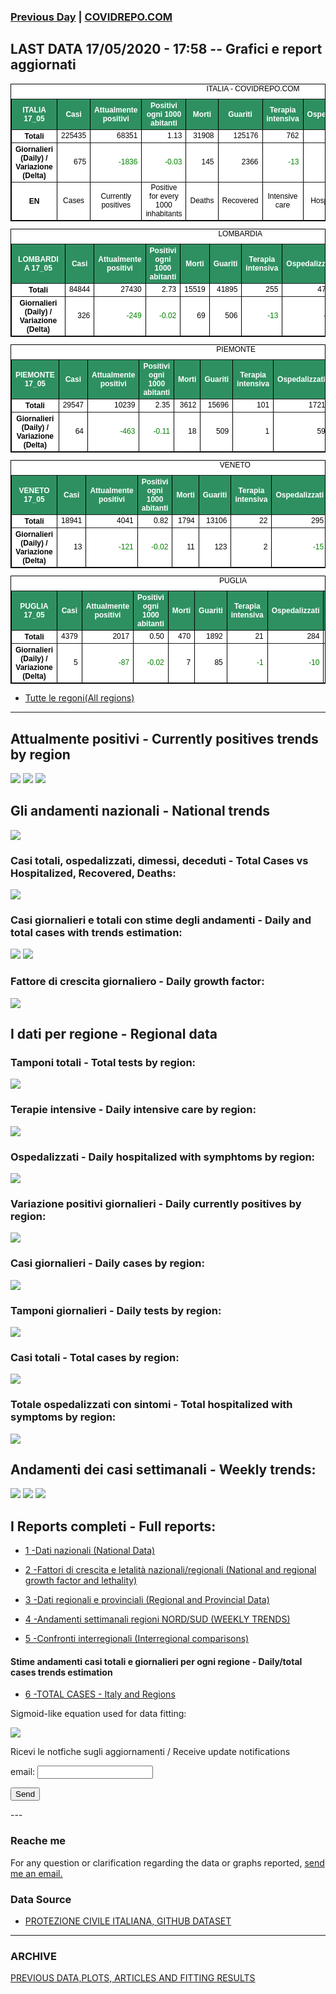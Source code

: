 <!-- start -->
### [Previous Day](/index_16_05.md) | <a href="https://marcelchiarello.github.io/showdata/">COVIDREPO.COM</a>
## LAST DATA 17/05/2020 - 17:58 -- Grafici e report aggiornati

<table style=" color:black; font-size:12; font-family:arial; text-align:center; " cellpadding="2.5" cellspacing="0" border="1" bordercolor="black" bgcolor="#FFFFFF">
<caption>ITALIA - COVIDREPO.COM</caption>
<tr style="color:#FFFFFF;background:#2E9061">
<th>ITALIA 17_05</th>
<th>Casi</th>
<th>Attualmente positivi</th>
<th>Positivi ogni 1000 abitanti</th>
<th>Morti</th>
<th>Guariti</th>
<th>Terapia intensiva</th>
<th>Ospedalizzati</th>
<th>Ricoverati con sintomi</th>
<th>Isolamento domiciliare</th>
<th>Tamponi</th>
</tr>
<tr>
<th>Totali</th>
<td align="right"> 225435</td>
<td align="right"> 68351</td>
<td align="right"> 1.13</td>
<td align="right"> 31908</td>
<td align="right"> 125176</td>
<td align="right"> 762</td>
<td align="right"> 11073</td>
<td align="right"> 10311</td>
<td align="right"> 57278</td>
<td align="right"> 3004960</td>
</tr>
<tr>
<th>Giornalieri (Daily) / Variazione (Delta)</th>
<td align="right"> 675</td>
<td align="right" style=" color:green; "> -1836</td>
<td align="right" style=" color:green; "> -0.03</td>
<td align="right"> 145</td>
<td align="right"> 2366</td>
<td align="right" style=" color:green; "> -13</td>
<td align="right" style=" color:green; "> -102</td>
<td align="right" style=" color:green; "> -89</td>
<td align="right" style=" color:green; "> -1734</td>
<td align="right"> 60101</td>
</tr>
<tr>
<th>EN</th>
<td>Cases</td>
<td>Currently positives</td>
<td>Positive for every 1000 inhabitants</td>
<td>Deaths</td>
<td>Recovered</td>
<td>Intensive care</td>
<td>Hospitalized</td>
<td>Hospitalized with symptoms</td>
<td>Home isolation</td>
<td>Tests</td>
</tr>
</table>

<table style=" color:black; font-size:12; font-family:arial; text-align:center; " cellpadding="2.5" cellspacing="0" border="1" bordercolor="black" bgcolor="#FFFFFF">
<caption>LOMBARDIA</caption>
<tr style="color:#FFFFFF;background:#2E9061">
<th>LOMBARDIA 17_05</th>
<th>Casi</th>
<th>Attualmente positivi</th>
<th>Positivi ogni 1000 abitanti</th>
<th>Morti</th>
<th>Guariti</th>
<th>Terapia intensiva</th>
<th>Ospedalizzati</th>
<th>Ricoverati con sintomi</th>
<th>Isolamento domiciliare</th>
<th>Tamponi</th>
</tr>
<tr>
<th>Totali</th>
<td align="right"> 84844</td>
<td align="right"> 27430</td>
<td align="right"> 2.73</td>
<td align="right"> 15519</td>
<td align="right"> 41895</td>
<td align="right"> 255</td>
<td align="right"> 4735</td>
<td align="right"> 4480</td>
<td align="right"> 22695</td>
<td align="right"> 576359</td>
</tr>
<tr>
<th>Giornalieri (Daily) / Variazione (Delta)</th>
<td align="right"> 326</td>
<td align="right" style=" color:green; "> -249</td>
<td align="right" style=" color:green; "> -0.02</td>
<td align="right"> 69</td>
<td align="right"> 506</td>
<td align="right" style=" color:green; "> -13</td>
<td align="right" style=" color:green; "> -54</td>
<td align="right" style=" color:green; "> -41</td>
<td align="right" style=" color:green; "> -195</td>
<td align="right"> 11809</td>
</tr>
</table>

<table style=" color:black; font-size:12; font-family:arial; text-align:center; " cellpadding="2.5" cellspacing="0" border="1" bordercolor="black" bgcolor="#FFFFFF">
<caption>PIEMONTE</caption>
<tr style="color:#FFFFFF;background:#2E9061">
<th>PIEMONTE 17_05</th>
<th>Casi</th>
<th>Attualmente positivi</th>
<th>Positivi ogni 1000 abitanti</th>
<th>Morti</th>
<th>Guariti</th>
<th>Terapia intensiva</th>
<th>Ospedalizzati</th>
<th>Ricoverati con sintomi</th>
<th>Isolamento domiciliare</th>
<th>Tamponi</th>
</tr>
<tr>
<th>Totali</th>
<td align="right"> 29547</td>
<td align="right"> 10239</td>
<td align="right"> 2.35</td>
<td align="right"> 3612</td>
<td align="right"> 15696</td>
<td align="right"> 101</td>
<td align="right"> 1721</td>
<td align="right"> 1620</td>
<td align="right"> 8518</td>
<td align="right"> 249371</td>
</tr>
<tr>
<th>Giornalieri (Daily) / Variazione (Delta)</th>
<td align="right"> 64</td>
<td align="right" style=" color:green; "> -463</td>
<td align="right" style=" color:green; "> -0.11</td>
<td align="right"> 18</td>
<td align="right"> 509</td>
<td align="right"> 1</td>
<td align="right"> 59</td>
<td align="right"> 58</td>
<td align="right" style=" color:green; "> -522</td>
<td align="right"> 4296</td>
</tr>
</table>

<table style=" color:black; font-size:12; font-family:arial; text-align:center; " cellpadding="2.5" cellspacing="0" border="1" bordercolor="black" bgcolor="#FFFFFF">
<caption>VENETO</caption>
<tr style="color:#FFFFFF;background:#2E9061">
<th>VENETO 17_05</th>
<th>Casi</th>
<th>Attualmente positivi</th>
<th>Positivi ogni 1000 abitanti</th>
<th>Morti</th>
<th>Guariti</th>
<th>Terapia intensiva</th>
<th>Ospedalizzati</th>
<th>Ricoverati con sintomi</th>
<th>Isolamento domiciliare</th>
<th>Tamponi</th>
</tr>
<tr>
<th>Totali</th>
<td align="right"> 18941</td>
<td align="right"> 4041</td>
<td align="right"> 0.82</td>
<td align="right"> 1794</td>
<td align="right"> 13106</td>
<td align="right"> 22</td>
<td align="right"> 295</td>
<td align="right"> 273</td>
<td align="right"> 3746</td>
<td align="right"> 506588</td>
</tr>
<tr>
<th>Giornalieri (Daily) / Variazione (Delta)</th>
<td align="right"> 13</td>
<td align="right" style=" color:green; "> -121</td>
<td align="right" style=" color:green; "> -0.02</td>
<td align="right"> 11</td>
<td align="right"> 123</td>
<td align="right"> 2</td>
<td align="right" style=" color:green; "> -15</td>
<td align="right" style=" color:green; "> -17</td>
<td align="right" style=" color:green; "> -106</td>
<td align="right"> 9543</td>
</tr>
</table>

<table style=" color:black; font-size:12; font-family:arial; text-align:center; " cellpadding="2.5" cellspacing="0" border="1" bordercolor="black" bgcolor="#FFFFFF">
<caption>PUGLIA</caption>
<tr style="color:#FFFFFF;background:#2E9061">
<th>PUGLIA 17_05</th>
<th>Casi</th>
<th>Attualmente positivi</th>
<th>Positivi ogni 1000 abitanti</th>
<th>Morti</th>
<th>Guariti</th>
<th>Terapia intensiva</th>
<th>Ospedalizzati</th>
<th>Ricoverati con sintomi</th>
<th>Isolamento domiciliare</th>
<th>Tamponi</th>
</tr>
<tr>
<th>Totali</th>
<td align="right"> 4379</td>
<td align="right"> 2017</td>
<td align="right"> 0.50</td>
<td align="right"> 470</td>
<td align="right"> 1892</td>
<td align="right"> 21</td>
<td align="right"> 284</td>
<td align="right"> 263</td>
<td align="right"> 1733</td>
<td align="right"> 91035</td>
</tr>
<tr>
<th>Giornalieri (Daily) / Variazione (Delta)</th>
<td align="right"> 5</td>
<td align="right" style=" color:green; "> -87</td>
<td align="right" style=" color:green; "> -0.02</td>
<td align="right"> 7</td>
<td align="right"> 85</td>
<td align="right" style=" color:green; "> -1</td>
<td align="right" style=" color:green; "> -10</td>
<td align="right" style=" color:green; "> -9</td>
<td align="right" style=" color:green; "> -77</td>
<td align="right"> 1424</td>
</tr>
</table>

- [Tutte le regoni(All regions)](/Tables/regionsTable_17_05.md)

---

## Attualmente positivi - Currently positives trends by region
<img src="https://covidrepo.com/RUN_17_05/RUN4/RUN_INTEREGION_16.png">
<img src="https://covidrepo.com/RUN_17_05/RUN4/RUN_INTEREGION_17.png">
<img src="https://covidrepo.com/RUN_17_05/RUN4/RUN_INTEREGION_18.png">

## Gli andamenti nazionali - National trends
<img src="https://marcelchiarello.github.io/showdata/RUN_17_05/RUN0/RUN_DATA_ITALIA_01.png">

### Casi totali, ospedalizzati, dimessi, deceduti - Total Cases vs Hospitalized, Recovered, Deaths:
<img src="https://marcelchiarello.github.io/showdata/RUN_17_05/RUN0/RUN_DATA_ITALIA_02.png">

### Casi giornalieri e totali con stime degli andamenti - Daily and total cases with trends estimation:
<img src="https://marcelchiarello.github.io/showdata/RUN_17_05/RUN1/RUN_DATA_FIT_TOTAL_CASES_ITALY_REGIONS_01.png">
<img src="https://marcelchiarello.github.io/showdata/RUN_17_05/RUN1/RUN_DATA_FIT_TOTAL_CASES_ITALY_REGIONS_02.png">

### Fattore di crescita giornaliero - Daily growth factor:
<img src="https://marcelchiarello.github.io/showdata/RUN_17_05/RUN6/RUN_FACTORS_01.png">

## I dati per regione - Regional data

### Tamponi totali - Total tests by region:
<img src="https://marcelchiarello.github.io/showdata/RUN_17_05/RUN4/RUN_INTEREGION_02.png">

### Terapie intensive - Daily intensive care by region:
<img src="https://marcelchiarello.github.io/showdata/RUN_17_05/RUN4/RUN_INTEREGION_13.png">

### Ospedalizzati - Daily hospitalized with symphtoms by region:
<img src="https://marcelchiarello.github.io/showdata/RUN_17_05/RUN4/RUN_INTEREGION_14.png">

### Variazione positivi giornalieri - Daily currently positives by region:
<img src="https://marcelchiarello.github.io/showdata/RUN_17_05/RUN4/RUN_INTEREGION_15.png">

### Casi giornalieri - Daily cases by region:
<img src="https://marcelchiarello.github.io/showdata/RUN_17_05/RUN4/RUN_INTEREGION_11.png">

### Tamponi giornalieri - Daily tests by region:
<img src="https://marcelchiarello.github.io/showdata/RUN_17_05/RUN4/RUN_INTEREGION_12.png">

### Casi totali - Total cases by region:
<img src="https://marcelchiarello.github.io/showdata/RUN_17_05/RUN4/RUN_INTEREGION_01.png">

### Totale ospedalizzati con sintomi - Total hospitalized with symptoms by region:
<img src="https://marcelchiarello.github.io/showdata/RUN_17_05/RUN4/RUN_INTEREGION_05.png">

## Andamenti dei casi settimanali - Weekly trends:
<img src="https://marcelchiarello.github.io/showdata/RUN_17_05/RUN5/RUN_NEWTRENDS_01.png">
<img src="https://marcelchiarello.github.io/showdata/RUN_17_05/RUN5/RUN_NEWTRENDS_02.png">
<img src="https://marcelchiarello.github.io/showdata/RUN_17_05/RUN5/RUN_NEWTRENDS_03.png">

## I Reports completi - Full reports:

- [1 -Dati nazionali (National Data)](/RUN_17_05/RUN0/RUN.html)

- [2 -Fattori di crescita e letalità nazionali/regionali (National and regional growth factor and lethality)](/RUN_17_05/RUN6/RUN.html)

- [3 -Dati regionali e provinciali (Regional and Provincial Data)](/RUN_17_05/RUN2/RUN.html)

- [4 -Andamenti settimanali regioni NORD/SUD (WEEKLY TRENDS)](/RUN_17_05/RUN5/RUN.html)

- [5 -Confronti interregionali (Interregional comparisons)](/RUN_17_05/RUN4/RUN.html)

#### Stime andamenti casi totali e giornalieri per ogni regione - Daily/total cases trends estimation

- [6 -TOTAL CASES - Italy and Regions](/RUN_17_05/RUN1/RUN.html)

Sigmoid-like equation used for data fitting:

<img src="https://latex.codecogs.com/svg.latex?Sig = \frac{a}{e^{b(x+c)} + a_1e^{b_1(x+c_1)} - d}" border="0"/>

Ricevi le notfiche sugli aggiornamenti / Receive update notifications
<form
action="https://formspree.io/mgenvwep"
method="POST"
>
<label>
email:
<input type="text" name="_replyto">
</label>

<!-- your other form fields go here -->

<button type="submit">Send</button>
</form>
---

### Reache me

For any question or clarification regarding the data or graphs reported, <a href="mailto:marcello.chiarello@outlook.com">send me an email.</a>



### Data Source

- [PROTEZIONE CIVILE ITALIANA, GITHUB DATASET](https://github.com/pcm-dpc/COVID-19)

---

### ARCHIVE
[PREVIOUS DATA,PLOTS, ARTICLES AND FITTING RESULTS](/archive.md)
